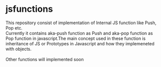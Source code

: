 # jsfunctions
This repository consist of implementation of Internal JS function like Push, Pop etc. <br>
Currently it contains aka-push function as Push and aka-pop function as Pop function in javascript.The main concept used in these function is inheritance of JS or Prototypes in Javascript and how they implemeneted with objects. <br>
<br>
Other functions will implemented soon
